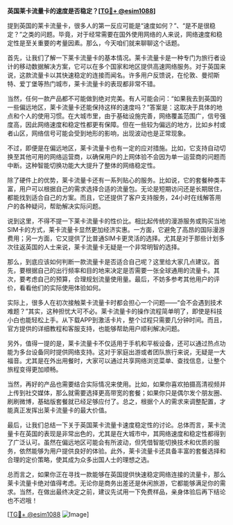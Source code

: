 **英国莱卡流量卡的速度是否稳定？[[TG💪+ @esim1088](https://t.me/s/esim1088)]**

提到英国的莱卡流量卡，很多人的第一反应可能是“速度如何？”、“是不是很稳定？”之类的问题。毕竟，对于经常需要在国外使用网络的人来说，网络速度和稳定性是至关重要的考量因素。那么，今天咱们就来聊聊这个话题。

首先，让我们了解一下莱卡流量卡的基本情况。莱卡流量卡是一种专门为旅行者设计的移动数据解决方案，它可以在多个国家和地区提供高速网络服务。对于英国来说，这款流量卡以其快速稳定的连接而闻名。许多用户反馈说，在伦敦、曼彻斯特、爱丁堡等热门城市，莱卡流量卡的表现都非常不错。

当然，任何一款产品都不可能做到绝对完美。有人可能会问：“如果我去到英国的一些偏远地区，莱卡流量卡还能保持这样的速度吗？”答案是：这取决于具体的地点和个人的使用习惯。在大城市里，由于基础设施完善，网络覆盖范围广，信号强度高，因此网络速度和稳定性都更有保障。但在一些较为偏远的地方，比如乡村或者山区，网络信号可能会受到地形的影响，出现波动也是正常现象。

不过，即便是在偏远地区，莱卡流量卡也有一定的应对措施。比如，它支持自动切换至其他可用的网络运营商，以确保用户的上网体验不会因为单一运营商的问题而中断。这种智能切换功能大大提升了整体的网络稳定性。

除了硬件上的优势，莱卡流量卡还有一系列贴心的服务。比如说，它的套餐种类丰富，用户可以根据自己的需求选择合适的流量包。无论是短期访问还是长期居住，都能找到适合自己的方案。而且，它还提供了客户支持服务，24小时在线解答用户的各种疑问，帮助解决实际问题。

说到这里，不得不提一下莱卡流量卡的性价比。相比起传统的漫游服务或购买当地SIM卡的方式，莱卡流量卡显然更加经济实惠。一方面，它避免了高昂的国际漫游费用；另一方面，它又提供了比普通SIM卡更灵活的选择。尤其是对于那些计划多次往返英国的人士来说，莱卡流量卡无疑是一个非常明智的选择。

那么，到底应该如何判断一款流量卡是否适合自己呢？这里给大家几点建议。首先，要根据自己的出行频率和目的地来决定是否需要一张全球通用的流量卡。其次，要考虑自己的预算，合理规划流量使用量。最后，不妨多参考其他用户的评价，看看他们的实际使用体验如何。

实际上，很多人在初次接触莱卡流量卡时都会担心一个问题——“会不会遇到技术难题？”其实，这种担忧大可不必。莱卡流量卡的操作流程简单明了，即使是科技小白也能轻松上手。从下载APP到激活卡片，整个过程只需要几分钟时间。而且，官方提供的详细教程和客服支持，也能够帮助用户顺利解决问题。

另外，值得一提的是，莱卡流量卡不仅适用于手机和平板设备，还可以通过热点功能为多台设备同时提供网络支持。这对于家庭出游或者团队旅行来说，无疑是一大福音。尤其是在外出用餐时，大家可以通过共享网络浏览菜单、查找信息，让整个旅程变得更加顺畅。

当然，再好的产品也需要结合实际情况来使用。比如，如果你喜欢拍摄高清视频并上传到社交媒体，那么就需要选择更高带宽的套餐；如果你只是偶尔发个朋友圈、刷刷微博，基础版套餐就已经足够应付了。总之，根据个人的需求来调整配置，才能真正发挥出莱卡流量卡的最大价值。

最后，让我们总结一下关于英国莱卡流量卡速度稳定性的讨论。总体而言，莱卡流量卡在英国的表现是非常出色的，尤其是在大城市中，其网络速度和稳定性都得到了广泛认可。虽然在偏远地区可能会有所波动，但凭借智能切换技术和优质的服务，依然能够为用户提供良好的体验。此外，莱卡流量卡还具备丰富的套餐选择和合理的定价策略，使其成为众多出国人士的理想之选。

总而言之，如果你正在寻找一款能够在英国提供快速稳定网络连接的流量卡，那么莱卡流量卡绝对值得考虑。无论你是商务出差还是休闲旅游，它都能够满足你的需求。当然，在做出最终决定之前，建议先试用一下免费样品，亲身体验后再下结论也不迟哦！

[[TG💪+ @esim1088](https://t.me/s/esim1088) ![Image](https://i.postimg.cc/4NQfJmqS/Snipaste-2025-05-13-00-14-12.png)]